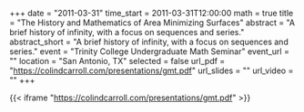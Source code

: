 +++
date = "2011-03-31"
time_start = 2011-03-31T12:00:00
math = true
title = "The History and Mathematics of Area Minimizing Surfaces"
abstract = "A brief history of infinity, with a focus on sequences and series."
abstract_short = "A brief history of infinity, with a focus on sequences and series."
event = "Trinity College Undergraduate Math Seminar"
event_url = ""
location = "San Antonio, TX"
selected = false
url_pdf = "https://colindcarroll.com/presentations/gmt.pdf"
url_slides = ""
url_video = ""
+++

{{< iframe "https://colindcarroll.com/presentations/gmt.pdf" >}}

